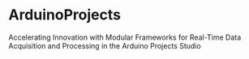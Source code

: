 # ArduinoProjects
Accelerating Innovation with Modular Frameworks for Real-Time Data Acquisition and Processing in the Arduino Projects Studio
